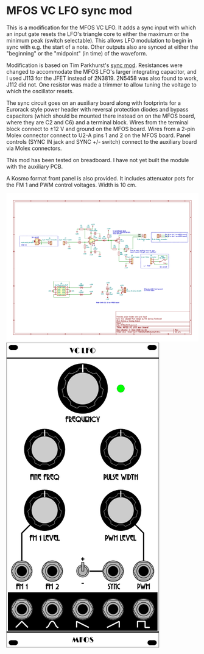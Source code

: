 # MFOS VC LFO sync mod

This is a modification for the MFOS VC LFO. It adds a sync input with which an input gate resets the LFO's triangle core to either the maximum or the minimum peak (switch selectable). This allows LFO modulation to begin in sync with e.g. the start of a note. Other outputs also are synced at either the "beginning" or the "midpoint" (in time) of the waveform.

Modification is based on Tim Parkhurst's [sync mod](https://electro-music.com/forum/post-387749.html#387749). Resistances were changed to accommodate the MFOS LFO's larger integrating capacitor, and I used J113 for the JFET instead of 2N3819. 2N5458 was also found to work, J112 did not. One resistor was made a trimmer to allow tuning the voltage to which the oscillator resets.

The sync circuit goes on an auxiliary board along with footprints for a Eurorack style power header with reversal protection diodes and bypass capacitors (which should be mounted there instead on on the MFOS board, where they are C2 and C6) and a terminal block. Wires from the terminal block connect to ±12 V and ground on the MFOS board. Wires from a 2-pin Molex connector connect to U2-A pins 1 and 2 on the MFOS board. Panel controls (SYNC IN jack and SYNC +/- switch) connect to the auxiliary board via Molex connectors.

This mod has been tested on breadboard. I have not yet built the module with the auxiliary PCB.

A Kosmo format front panel is also provided. It includes attenuator pots for the FM 1 and PWM control voltages. Width is 10 cm.

![Auxiliary PCB](Docs/MFOS_VCLFO_aux.png  "Auxiliary PCB")
![Kosmo front panel](Hardware/Panel/mfos_vclfo_panel.png  "Kosmo front panel")
